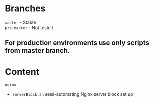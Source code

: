 # Branches

```master``` - Stable   
```pre-master``` - Not tested

For production environments use only scripts from master branch.
---

# Content

```nginx```
* ```serverBlock.sh``` semi-automating Nginx server block set up 